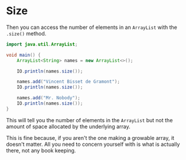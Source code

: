 # Size

Then you can access the number of elements in an
`ArrayList` with the `.size()` method.

```java
import java.util.ArrayList;

void main() {
    ArrayList<String> names = new ArrayList<>();

    IO.println(names.size());

    names.add("Vincent Bisset de Gramont");
    IO.println(names.size());

    names.add("Mr. Nobody");
    IO.println(names.size());
}
```

This will tell you the number of elements in the `ArrayList` but
not the amount of space allocated by the underlying array. 

This is fine because, if you aren't the one making a growable array,
it doesn't matter. All you need to concern yourself with is what is actually
there, not any book keeping.